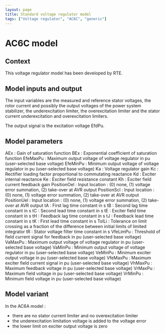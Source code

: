 ```yaml
---
layout: page
title: Standard voltage regulator model
tags: ["Voltage regulator", "AC6C", "generic"]
---
```

# AC6C model

## Context

This voltage regulator model has been developed by RTE.

## Model inputs and output

The input variables are the measured and reference stator voltages, the rotor current and possibly the output voltages of the power system stabilizer, the underexcitation limiter, the overexcitation limiter and the stator current underexcitation and overexcitation limiters.

The output signal is the excitation voltage EfdPu.

## Model parameters

AEx : Gain of saturation function
BEx : Exponential coefficient of saturation function
EfeMaxPu : Maximum output voltage of voltage regulator in pu (user-selected base voltage)
EfeMinPu : Minimum output voltage of voltage regulator in pu (user-selected base voltage)
Ka : Voltage regulator gain
Kc : Rectifier loading factor proportional to commutating reactance
Kd : Exciter internal reactance
Ke : Exciter field resistance constant
Kh : Exciter field current feedback gain
PositionOel : Input location : (0) none, (1) voltage error summation, (2) take-over at AVR output
PositionScl : Input location : (0) none, (1) voltage error summation, (2) take-over at AVR output
PositionUel : Input location : (0) none, (1) voltage error summation, (2) take-over at AVR output
tA : First lag time constant in s
tB : Second lag time constant in s
tC : Second lead time constant in s
tE : Exciter field time constant in s
tH : Feedback lag time constant in s
tJ : Feedback lead time constant in s
tK : First lead time constant in s
TolLi : Tolerance on limit crossing as a fraction of the difference between initial limits of limited integrator
tR : Stator voltage filter time constant in s
VfeLimPu : Threshold of field current signal for feedback in pu (user-selected base voltage)
VaMaxPu : Maximum output voltage of voltage regulator in pu (user-selected base voltage)
VaMinPu : Minimum output voltage of voltage regulator in pu (user-selected base voltage)
VeMinPu : Minimum exciter output voltage in pu (user-selected base voltage)
VfeMaxPu : Maximum exciter field current signal in pu (user-selected base voltage)
VhMaxPu : Maximum feedback voltage in pu (user-selected base voltage)
VrMaxPu : Maximum field voltage in pu (user-selected base voltage)
VrMinPu : Minimum field voltage in pu (user-selected base voltage)

## Model variant

In the AC6A model :
- there are no stator current limiter and no overexcitation limiter
- the underexcitation limitation voltage is added to the voltage error
- the lower limit on exciter output voltage is zero
